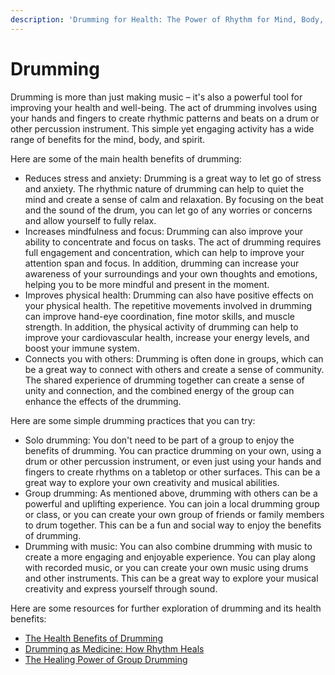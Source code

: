 ```yaml
---
description: 'Drumming for Health: The Power of Rhythm for Mind, Body, and Spirit'
---
```


# Drumming

Drumming is more than just making music – it's also a powerful tool for improving your health and well-being. The act of drumming involves using your hands and fingers to create rhythmic patterns and beats on a drum or other percussion instrument. This simple yet engaging activity has a wide range of benefits for the mind, body, and spirit.

Here are some of the main health benefits of drumming:

* Reduces stress and anxiety: Drumming is a great way to let go of stress and anxiety. The rhythmic nature of drumming can help to quiet the mind and create a sense of calm and relaxation. By focusing on the beat and the sound of the drum, you can let go of any worries or concerns and allow yourself to fully relax.
* Increases mindfulness and focus: Drumming can also improve your ability to concentrate and focus on tasks. The act of drumming requires full engagement and concentration, which can help to improve your attention span and focus. In addition, drumming can increase your awareness of your surroundings and your own thoughts and emotions, helping you to be more mindful and present in the moment.
* Improves physical health: Drumming can also have positive effects on your physical health. The repetitive movements involved in drumming can improve hand-eye coordination, fine motor skills, and muscle strength. In addition, the physical activity of drumming can help to improve your cardiovascular health, increase your energy levels, and boost your immune system.
* Connects you with others: Drumming is often done in groups, which can be a great way to connect with others and create a sense of community. The shared experience of drumming together can create a sense of unity and connection, and the combined energy of the group can enhance the effects of the drumming.

Here are some simple drumming practices that you can try:

* Solo drumming: You don't need to be part of a group to enjoy the benefits of drumming. You can practice drumming on your own, using a drum or other percussion instrument, or even just using your hands and fingers to create rhythms on a tabletop or other surfaces. This can be a great way to explore your own creativity and musical abilities.
* Group drumming: As mentioned above, drumming with others can be a powerful and uplifting experience. You can join a local drumming group or class, or you can create your own group of friends or family members to drum together. This can be a fun and social way to enjoy the benefits of drumming.
* Drumming with music: You can also combine drumming with music to create a more engaging and enjoyable experience. You can play along with recorded music, or you can create your own music using drums and other instruments. This can be a great way to explore your musical creativity and express yourself through sound.

Here are some resources for further exploration of drumming and its health benefits:

* [The Health Benefits of Drumming](https://www.helpguide.org/articles/mind-body/drumming-for-health.htm)
* [Drumming as Medicine: How Rhythm Heals](https://www.ncbi.nlm.nih.gov/pmc/articles/PMC5406977/)
* [The Healing Power of Group Drumming](https://www.apa.org/monitor/2013/11/drumming)
